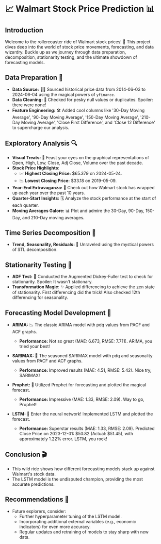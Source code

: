 # 📈 Walmart Stock Price Prediction 📊

## Introduction
Welcome to the rollercoaster ride of Walmart stock prices! 🎢 This project dives deep into the world of stock price movements, forecasting, and data wizardry. Buckle up as we journey through data preparation, decomposition, stationarity testing, and the ultimate showdown of forecasting models.

## Data Preparation 🧹
- **Data Source:** 🕵️‍♂️ Sourced historical price data from 2014-06-03 to 2024-06-04 using the magical powers of `yfinance`.
- **Data Cleaning:** 🧼 Checked for pesky null values or duplicates. Spoiler: there were none!
- **Feature Engineering:** 🛠️ Added cool columns like '30-Day Moving Average', '90-Day Moving Average', '150-Day Moving Average', '210-Day Moving Average', 'Close First Difference', and 'Close 12 Difference' to supercharge our analysis.

## Exploratory Analysis 🔍
- **Visual Treats:** 🎨 Feast your eyes on the graphical representations of Open, High, Low, Close, Adj Close, Volume over the past decade.
- **Stock Price Highlights:**
  - 📈 **Highest Closing Price:** $65.379 on 2024-05-24.
  - 📉 **Lowest Closing Price:** $33.18 on 2019-05-09.
- **Year-End Extravaganza:** 🎉 Check out how Walmart stock has wrapped up each year over the past 10 years.
- **Quarter-Start Insights:** 🗓️ Analyze the stock performance at the start of each quarter.
- **Moving Averages Galore:** 📊 Plot and admire the 30-Day, 90-Day, 150-Day, and 210-Day moving averages.

## Time Series Decomposition 🔬
- **Trend, Seasonality, Residuals:** 🧩 Unraveled using the mystical powers of STL decomposition.

## Stationarity Testing 🧪
- **ADF Test:** 📝 Conducted the Augmented Dickey-Fuller test to check for stationarity. Spoiler: It wasn't stationary.
- **Transformation Magic:** ✨ Applied differencing to achieve the zen state of stationarity. First differencing did the trick! Also checked 12th differencing for seasonality.

## Forecasting Model Development 🧠
- **ARIMA:** 📉 The classic ARIMA model with pdq values from PACF and ACF graphs.
  - **Performance:** Not so great (MAE: 6.673, RMSE: 7.711). ARIMA, you tried your best!

- **SARIMAX:** 🔄 The seasoned SARIMAX model with pdq and seasonality values from PACF and ACF graphs.
  - **Performance:** Improved results (MAE: 4.51, RMSE: 5.42). Nice try, SARIMAX!

- **Prophet:** 🔮 Utilized Prophet for forecasting and plotted the magical forecast.
  - **Performance:** Impressive (MAE: 1.33, RMSE: 2.09). Way to go, Prophet!

- **LSTM:** 🤖 Enter the neural network! Implemented LSTM and plotted the forecast.
  - **Performance:** Superstar results (MAE: 1.33, RMSE: 2.09). Predicted Close Price on 2023-12-01: $50.82 (Actual: $51.45), with approximately 1.22% error. LSTM, you rock!

## Conclusion 🎬
- This wild ride shows how different forecasting models stack up against Walmart's stock data.
- The LSTM model is the undisputed champion, providing the most accurate predictions.

## Recommendations 🔮
- Future explorers, consider:
  - Further hyperparameter tuning of the LSTM model.
  - Incorporating additional external variables (e.g., economic indicators) for even more accuracy.
  - Regular updates and retraining of models to stay sharp with new data.
